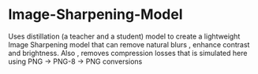 # Image-Sharpening-Model
Uses distillation (a teacher and a student) model to create a lightweight Image Sharpening model that can remove natural blurs , enhance contrast and brightness. Also , removes compression losses that is simulated here using PNG -> PNG-8 -> PNG conversions 

